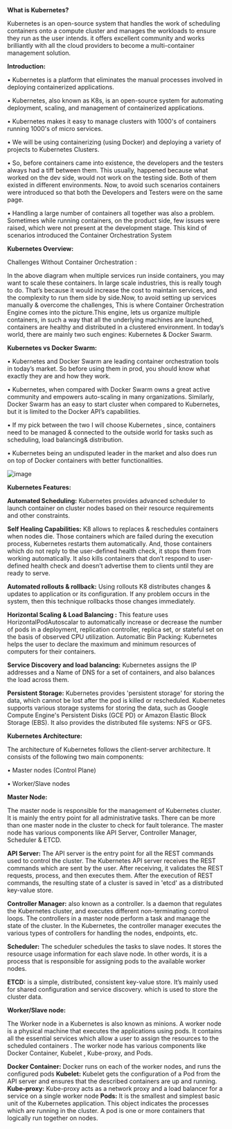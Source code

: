 **What is Kubernetes?**

  Kubernetes is an open-source system that handles the work of scheduling containers onto a compute cluster and manages the workloads to ensure they run as the user intends.  it offers excellent community and works brilliantly with all the cloud providers to become a multi-container management solution. 

**Introduction:**

•	Kubernetes is a platform that eliminates the manual processes involved in deploying containerized applications.

•	Kubernetes, also known as K8s, is an open-source system for automating deployment, scaling, and management of containerized applications.

•	Kubernetes makes it easy to manage clusters with 1000's of containers running 1000's of micro services. 

•	We will be using containerizing (using Docker) and deploying a variety of projects to Kubernetes Clusters.

•	So, before containers came into existence, the developers and the testers always had a tiff between them. This usually, happened because what worked on the dev side, would not work on the testing side. Both of them existed in different environments. Now, to avoid such scenarios containers were introduced so that both the Developers and Testers were on the same page.

•	Handling a large number of containers all together was also a problem. Sometimes while running containers, on the product side, few issues were raised, which were not present at the development stage. This kind of scenarios introduced the Container Orchestration System

**Kubernetes Overview:**

 Challenges Without Container Orchestration :
 
 In the above diagram when multiple services run inside containers, you may want to scale these containers. In large scale industries, this is really tough to do.
 That’s because it would increase the cost to maintain services, and the complexity to run them side by side.Now, to avoid setting up services manually & overcome 
 the challenges, This is where Container Orchestration Engine comes into the picture.This engine, lets us organize multiple containers, in such a way that all the
 underlying machines are launched, containers are healthy and distributed in a clustered environment.
 In today’s world, there are mainly two such engines: Kubernetes & Docker Swarm.    

**Kubernetes vs Docker Swarm:**

•	Kubernetes and Docker Swarm are leading container orchestration tools in today’s market. So before using them in prod, you should know what exactly they are and how they work.

•	Kubernetes, when compared with Docker Swarm owns a great active community and empowers auto-scaling in many organizations. Similarly, Docker Swarm has an easy to start cluster when compared to Kubernetes, but it is limited to the Docker API’s capabilities.  
 
•	 If my pick between the two I will choose Kubernetes , since, containers need to be managed & connected to the outside world for tasks such as scheduling, load balancing& distribution.

•	Kubernetes being an undisputed leader in the market and also does run on top of Docker containers with better functionalities.

![image](https://user-images.githubusercontent.com/107674435/188806985-8992f206-c90f-4c1d-8f4b-c8fc42c54c2f.png)

**Kubernetes Features:**
 
**Automated Scheduling:** Kubernetes provides advanced scheduler to launch container on cluster nodes based on their resource requirements and other constraints.

**Self Healing Capabilities:** K8 allows to replaces & reschedules containers when nodes die.  Those containers which are failed during the execution process, Kubernetes restarts them automatically. And, those containers which do not reply to the user-defined health check, it stops them from working automatically. It also kills containers that don’t respond to user-defined health check and doesn’t advertise them to clients until they are ready to serve.

**Automated rollouts & rollback:** Using rollouts K8 distributes changes & updates to application or its configuration. If any problem occurs in the system, then this technique rollbacks those changes immediately. 

**Horizontal Scaling & Load Balancing :**  This feature uses HorizontalPodAutoscalar to automatically increase or decrease the number of pods in a deployment, replication controller, replica set, or stateful set on the basis of observed CPU utilization. Automatic Bin Packing: Kubernetes helps the user to declare the maximum and minimum resources of computers for their containers.

**Service Discovery and load balancing:** Kubernetes assigns the IP addresses and a Name of DNS for a set of containers, and also balances the load across them.

**Persistent Storage:** Kubernetes provides 'persistent storage' for storing the data, which cannot be lost after the pod is killed or rescheduled. Kubernetes supports various storage systems for storing the data, such as Google Compute Engine's Persistent Disks (GCE PD) or Amazon Elastic Block Storage (EBS). It also provides the distributed file systems: NFS or GFS.

**Kubernetes Architecture:**
 
The architecture of Kubernetes follows the client-server architecture. It consists of the following two main components:

•	Master nodes (Control Plane)

•	Worker/Slave nodes

**Master Node:**

The master node is responsible for the management of Kubernetes cluster. It is mainly the entry point for all administrative tasks. There can be more than one master node in the cluster to check for fault tolerance. The master node has various components like API Server, Controller Manager, Scheduler & ETCD.
 
**API Server:** The API server is the entry point for all the REST commands used to control the cluster. The Kubernetes API server receives the REST commands which are sent by the user. After receiving, it validates the REST requests, process, and then executes them. After the execution of REST commands, the resulting state of a cluster is saved in 'etcd' as a distributed key-value store.

**Controller Manager:** also known as a controller. Is a daemon that regulates the Kubernetes cluster, and executes different non-terminating control loops.  The controllers in a master node perform a task and manage the state of the cluster. In the Kubernetes, the controller manager executes the various types of controllers for handling the nodes, endpoints, etc.

**Scheduler:** The scheduler schedules the tasks to slave nodes. It stores the resource usage information for each slave node. In other words, it is a process that is responsible for assigning pods to the available worker nodes.

**ETCD:**  is a simple, distributed, consistent key-value store. It’s mainly used for shared configuration and service discovery. which is used to store the cluster data. 

**Worker/Slave node:**

The Worker node in a Kubernetes is also known as minions. A worker node is a physical machine that executes the applications using pods. It contains all the essential services which allow a user to assign the resources to the scheduled containers . The worker node has various components like Docker Container, Kubelet , Kube-proxy, and Pods.
 
**Docker Container:** Docker runs on each of the worker nodes, and runs the configured pods
**Kubelet:** Kubelet gets the configuration of a Pod from the API server and ensures that the described containers are up and running.
**Kube-proxy:** Kube-proxy acts as a network proxy and a load balancer for a service on a single worker node
**Pods:**  It is the smallest and simplest basic unit of the Kubernetes application. This object indicates the processes which are running in the cluster. A pod is one or more containers that logically run together on nodes.


